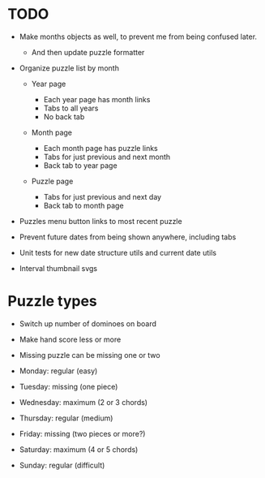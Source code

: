# TODO

* Make months objects as well, to prevent me from being confused later.
    * And then update puzzle formatter

* Organize puzzle list by month
    * Year page
        * Each year page has month links
        * Tabs to all years
        * No back tab

    * Month page
        * Each month page has puzzle links
        * Tabs for just previous and next month
        * Back tab to year page

    * Puzzle page
        * Tabs for just previous and next day
        * Back tab to month page

* Puzzles menu button links to most recent puzzle

* Prevent future dates from being shown anywhere, including tabs

* Unit tests for new date structure utils and current date utils

* Interval thumbnail svgs

# Puzzle types
* Switch up number of dominoes on board
* Make hand score less or more
* Missing puzzle can be missing one or two

* Monday: regular (easy)
* Tuesday: missing (one piece)
* Wednesday: maximum (2 or 3 chords)
* Thursday: regular (medium)
* Friday: missing (two pieces or more?)
* Saturday: maximum (4 or 5 chords)
* Sunday: regular (difficult)
